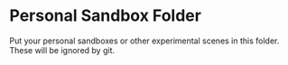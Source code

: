 # Personal Sandbox Folder

Put your personal sandboxes or other experimental scenes in this folder.
These will be ignored by git.
